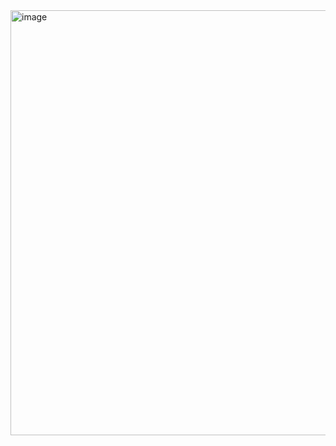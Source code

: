 <img width="993" height="680" alt="image" src="https://github.com/user-attachments/assets/acf607ac-4099-4435-90c7-59d254f488a4" />
